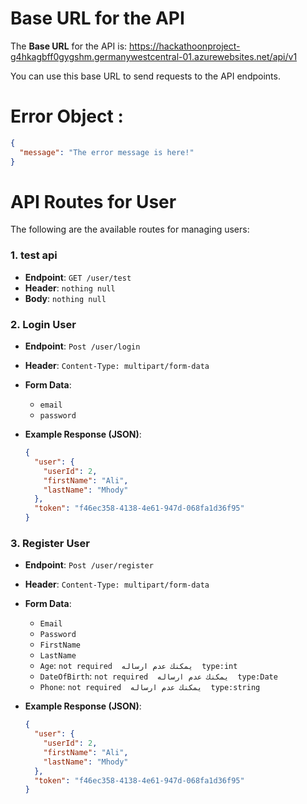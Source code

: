 # Base URL for the API

The **Base URL** for the API is:
https://hackathoonproject-g4hkagbff0gygshm.germanywestcentral-01.azurewebsites.net/api/v1

You can use this base URL to send requests to the API endpoints.

# Error Object :

```json
{
  "message": "The error message is here!"
}
```

# API Routes for User

The following are the available routes for managing users:

### 1. **test api**

- **Endpoint**: `GET /user/test`
- **Header**: `nothing null`
- **Body**: `nothing null`

### 2. **Login User**

- **Endpoint**: `Post /user/login`
- **Header**: `Content-Type: multipart/form-data`
- **Form Data**:

  - `email`
  - `password`

- **Example Response (JSON)**:
  ```json
  {
    "user": {
      "userId": 2,
      "firstName": "Ali",
      "lastName": "Mhody"
    },
    "token": "f46ec358-4138-4e61-947d-068fa1d36f95"
  }
  ```

### 3. **Register User**

- **Endpoint**: `Post /user/register`
- **Header**: `Content-Type: multipart/form-data`
- **Form Data**:

  - `Email`
  - `Password`
  - `FirstName`
  - `LastName`
  - `Age`: `not required  يمكنك عدم ارساله  type:int`
  - `DateOfBirth`: `not required  يمكنك عدم ارساله  type:Date`
  - `Phone`: `not required  يمكنك عدم ارساله  type:string`

- **Example Response (JSON)**:
  ```json
  {
    "user": {
      "userId": 2,
      "firstName": "Ali",
      "lastName": "Mhody"
    },
    "token": "f46ec358-4138-4e61-947d-068fa1d36f95"
  }
  ```
